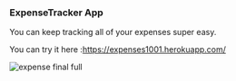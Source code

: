 ### ExpenseTracker App

You can keep tracking all of your expenses super easy.

You can try it here :https://expenses1001.herokuapp.com/

![expense final full](https://user-images.githubusercontent.com/62669085/195421494-f9bdccb9-f38c-41ee-95f4-576aaac4e70f.jpg)
